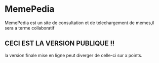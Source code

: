 # MemePedia

MemePedia est un site de consultation et de telechargement de memes,il sera a terme collaboratif


## CECI EST LA VERSION PUBLIQUE !! 

la version finale mise en ligne peut diverger de celle-ci sur x points.
